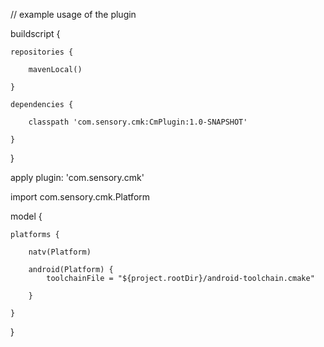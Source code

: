 // example usage of the plugin

buildscript {

    repositories {

        mavenLocal()

    }

    dependencies {

        classpath 'com.sensory.cmk:CmPlugin:1.0-SNAPSHOT'

    }

}

apply plugin: 'com.sensory.cmk'

import com.sensory.cmk.Platform

model {

    platforms {

        natv(Platform)

        android(Platform) {
            toolchainFile = "${project.rootDir}/android-toolchain.cmake"

        }

    }

}
